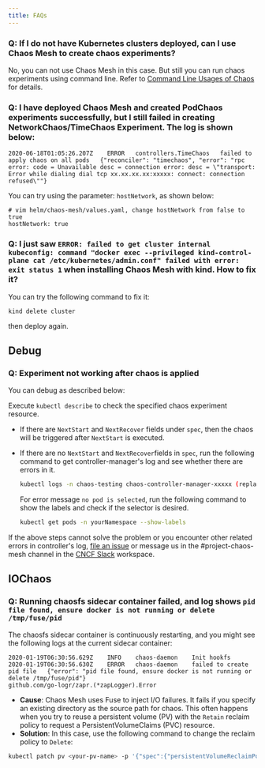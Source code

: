 ```yaml
---
title: FAQs
---
```


### Q: If I do not have Kubernetes clusters deployed, can I use Chaos Mesh to create chaos experiments?

No, you can not use Chaos Mesh in this case. But still you can run chaos experiments using command line. Refer to [Command Line Usages of Chaos](https://github.com/pingcap/tipocket/blob/master/doc/command_line_chaos.md) for details.

### Q: I have deployed Chaos Mesh and created PodChaos experiments successfully, but I still failed in creating NetworkChaos/TimeChaos Experiment. The log is shown below:

```
2020-06-18T01:05:26.207Z	ERROR	controllers.TimeChaos	failed to apply chaos on all pods	{"reconciler": "timechaos", "error": "rpc error: code = Unavailable desc = connection error: desc = \"transport: Error while dialing dial tcp xx.xx.xx.xx:xxxxx: connect: connection refused\""}
```

You can try using the parameter: `hostNetwork`, as shown below:

```
# vim helm/chaos-mesh/values.yaml, change hostNetwork from false to true
hostNetwork: true
```

### Q: I just saw `ERROR: failed to get cluster internal kubeconfig: command "docker exec --privileged kind-control-plane cat /etc/kubernetes/admin.conf" failed with error: exit status 1` when installing Chaos Mesh with kind. How to fix it?

You can try the following command to fix it:

```
kind delete cluster
```

then deploy again.

## Debug

### Q: Experiment not working after chaos is applied

You can debug as described below:

Execute `kubectl describe` to check the specified chaos experiment resource.

- If there are `NextStart` and `NextRecover` fields under `spec`, then the chaos will be triggered after `NextStart` is executed.

- If there are no `NextStart` and `NextRecover`fields in `spec`, run the following command to get controller-manager's log and see whether there are errors in it.

  ```bash
  kubectl logs -n chaos-testing chaos-controller-manager-xxxxx (replace this with the name of the controller-manager) | grep "ERROR"
  ```

  For error message `no pod is selected`, run the following command to show the labels and check if the selector is desired.

  ```bash
  kubectl get pods -n yourNamespace --show-labels
  ```

If the above steps cannot solve the problem or you encounter other related errors in controller's log, [file an issue](https://github.com/chaos-mesh/chaos-mesh/issues) or message us in the #project-chaos-mesh channel in the [CNCF Slack](https://slack.cncf.io/) workspace.

## IOChaos

### Q: Running chaosfs sidecar container failed, and log shows `pid file found, ensure docker is not running or delete /tmp/fuse/pid`

The chaosfs sidecar container is continuously restarting, and you might see the following logs at the current sidecar container:

```
2020-01-19T06:30:56.629Z	INFO	chaos-daemon	Init hookfs
2020-01-19T06:30:56.630Z	ERROR	chaos-daemon	failed to create pid file	{"error": "pid file found, ensure docker is not running or delete /tmp/fuse/pid"}
github.com/go-logr/zapr.(*zapLogger).Error
```

- **Cause**: Chaos Mesh uses Fuse to inject I/O failures. It fails if you specify an existing directory as the source path for chaos. This often happens when you try to reuse a persistent volume (PV) with the `Retain` reclaim policy to request a PersistentVolumeClaims (PVC) resource.
- **Solution**: In this case, use the following command to change the reclaim policy to `Delete`:

```bash
kubectl patch pv <your-pv-name> -p '{"spec":{"persistentVolumeReclaimPolicy":"Delete"}}'
```
